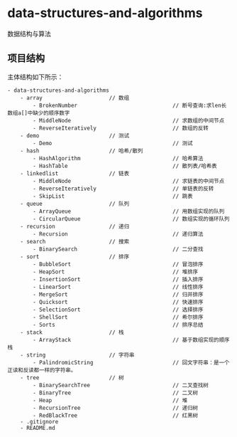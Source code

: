 # data-structures-and-algorithms
数据结构与算法

## 项目结构
主体结构如下所示：
    
    - data-structures-and-algorithms
        - array                     // 数组
            - BrokenNumber                              // 断号查询:求len长数组a[]中缺少的顺序数字
            - MiddleNode                                // 求数组的中间节点
            - ReverseIteratively                        // 数组的反转
        - demo                      // 测试
            - Demo                                      // 测试
        - hash                      // 哈希/散列
            - HashAlgorithm                             // 哈希算法
            - HashTable                                 // 散列表/哈希表
        - linkedlist                // 链表
            - MiddleNode                                // 求链表的中间节点
            - ReverseIteratively                        // 单链表的反转
            - SkipList                                  // 跳表
        - queue                     // 队列
            - ArrayQueue                                // 用数组实现的队列
            - CircularQueue                             // 数组实现的循环队列
        - recursion                 // 递归
            - Recursion                                 // 递归算法
        - search                    // 搜索
            - BinarySearch                              // 二分查找
        - sort                      // 排序
            - BubbleSort                                // 冒泡排序
            - HeapSort                                  // 堆排序
            - InsertionSort                             // 插入排序
            - LinearSort                                // 线性排序
            - MergeSort                                 // 归并排序
            - Quicksort                                 // 快速排序
            - SelectionSort                             // 选择排序
            - ShellSort                                 // 希尔排序
            - Sorts                                     // 排序总结
        - stack                     // 栈
            - ArrayStack                                // 基于数组实现的顺序栈
        - string                    // 字符串
            - PalindromicString                         // 回文字符串：是一个正读和反读都一样的字符串。
        - tree                      // 树
            - BinarySearchTree                          // 二叉查找树
            - BinaryTree                                // 二叉树
            - Heap                                      // 堆
            - RecursionTree                             // 递归树
            - RedBlackTree                              // 红黑树
        - .gitignore
        - README.md
        
